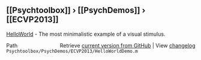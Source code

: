 ## [[Psychtoolbox]] &#8250; [[PsychDemos]] &#8250; [[ECVP2013]]

[HelloWorld](HelloWorld) - The most minimalistic example of a visual stimulus.  




<div class="code_header" style="text-align:right;">
  <span style="float:left;">Path&nbsp;&nbsp;</span> <span class="counter">Retrieve <a href=
  "https://raw.github.com/Psychtoolbox-3/Psychtoolbox-3/beta/Psychtoolbox/PsychDemos/ECVP2013/HelloWorldDemo.m">current version from GitHub</a> | View <a href=
  "https://github.com/Psychtoolbox-3/Psychtoolbox-3/commits/beta/Psychtoolbox/PsychDemos/ECVP2013/HelloWorldDemo.m">changelog</a></span>
</div>
<div class="code">
  <code>Psychtoolbox/PsychDemos/ECVP2013/HelloWorldDemo.m</code>
</div>


